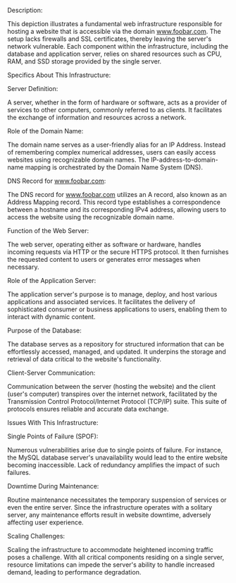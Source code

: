 Description:

This depiction illustrates a fundamental web infrastructure responsible for hosting a website that is accessible via the domain www.foobar.com. The setup lacks firewalls and SSL certificates, thereby leaving the server's network vulnerable. Each component within the infrastructure, including the database and application server, relies on shared resources such as CPU, RAM, and SSD storage provided by the single server.

Specifics About This Infrastructure:

Server Definition:

A server, whether in the form of hardware or software, acts as a provider of services to other computers, commonly referred to as clients. It facilitates the exchange of information and resources across a network.

Role of the Domain Name:

The domain name serves as a user-friendly alias for an IP Address. Instead of remembering complex numerical addresses, users can easily access websites using recognizable domain names. The IP-address-to-domain-name mapping is orchestrated by the Domain Name System (DNS).

DNS Record for www.foobar.com:

The DNS record for www.foobar.com utilizes an A record, also known as an Address Mapping record. This record type establishes a correspondence between a hostname and its corresponding IPv4 address, allowing users to access the website using the recognizable domain name.

Function of the Web Server:

The web server, operating either as software or hardware, handles incoming requests via HTTP or the secure HTTPS protocol. It then furnishes the requested content to users or generates error messages when necessary.

Role of the Application Server:

The application server's purpose is to manage, deploy, and host various applications and associated services. It facilitates the delivery of sophisticated consumer or business applications to users, enabling them to interact with dynamic content.

Purpose of the Database:

The database serves as a repository for structured information that can be effortlessly accessed, managed, and updated. It underpins the storage and retrieval of data critical to the website's functionality.

Client-Server Communication:

Communication between the server (hosting the website) and the client (user's computer) transpires over the internet network, facilitated by the Transmission Control Protocol/Internet Protocol (TCP/IP) suite. This suite of protocols ensures reliable and accurate data exchange.

Issues With This Infrastructure:

Single Points of Failure (SPOF):

Numerous vulnerabilities arise due to single points of failure. For instance, the MySQL database server's unavailability would lead to the entire website becoming inaccessible. Lack of redundancy amplifies the impact of such failures.

Downtime During Maintenance:

Routine maintenance necessitates the temporary suspension of services or even the entire server. Since the infrastructure operates with a solitary server, any maintenance efforts result in website downtime, adversely affecting user experience.

Scaling Challenges:

Scaling the infrastructure to accommodate heightened incoming traffic poses a challenge. With all critical components residing on a single server, resource limitations can impede the server's ability to handle increased demand, leading to performance degradation.
